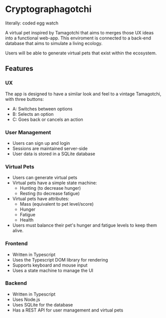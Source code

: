 # Cryptographagotchi
literally: coded egg watch

A virtual pet inspired by Tamagotchi that aims to merges those UX ideas into a functional web-app. This enviroment is connected to a back-end database that aims to simulate a living ecology. 

Users will be able to generate virtual pets that exist within the ecosystem.

## Features

### UX
The app is designed to have a similar look and feel to a vintage Tamagotchi, with three buttons:

* A: Switches between options
* B: Selects an option
* C: Goes back or cancels an action

### User Management
- Users can sign up and login
- Sessions are maintained server-side
- User data is stored in a SQLite database

### Virtual Pets
- Users can generate virtual pets
- Virtual pets have a simple state machine:
  - Hunting (to decrease hunger)
  - Resting (to decrease fatigue)
- Virtual pets have attributes:
  - Mass (equivalent to pet level/score)
  - Hunger 
  - Fatigue
  - Health
- Users must balance their pet's hunger and fatigue levels to keep them alive.

### Frontend
- Written in Typescript
- Uses the Typescript DOM library for rendering
- Supports keyboard and mouse input
- Uses a state machine to manage the UI

### Backend
- Written in Typescript
- Uses Node.js
- Uses SQLite for the database
- Has a REST API for user management and virtual pets

